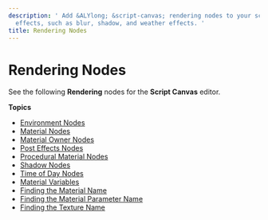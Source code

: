 ```yaml
---
description: ' Add &ALYlong; &script-canvas; rendering nodes to your script to create
  effects, such as blur, shadow, and weather effects. '
title: Rendering Nodes
---
```

# Rendering Nodes<a name="script-canvas-rendering-nodes"></a>

See the following **Rendering** nodes for the **Script Canvas** editor\. 

**Topics**
+ [Environment Nodes](/docs/userguide/scripting/scriptcanvas/environment-nodes.md)
+ [Material Nodes](/docs/userguide/scripting/scriptcanvas/materials-nodes.md)
+ [Material Owner Nodes](/docs/userguide/materials/owner-nodes.md)
+ [Post Effects Nodes](/docs/userguide/scripting/scriptcanvas/post-effects-nodes.md)
+ [Procedural Material Nodes](/docs/userguide/scripting/scriptcanvas/procedural-material-nodes.md)
+ [Shadow Nodes](/docs/userguide/scripting/scriptcanvas/shadow-scripting-nodes.md)
+ [Time of Day Nodes](/docs/userguide/scripting/scriptcanvas/time-of-day-nodes.md)
+ [Material Variables](/docs/userguide/scripting/scriptcanvas/variable-material-node.md)
+ [Finding the Material Name](/docs/userguide/finding-materials-by-name.md)
+ [Finding the Material Parameter Name](/docs/userguide/materials/param-names.md)
+ [Finding the Texture Name](/docs/userguide/finding-texture-by-names.md)